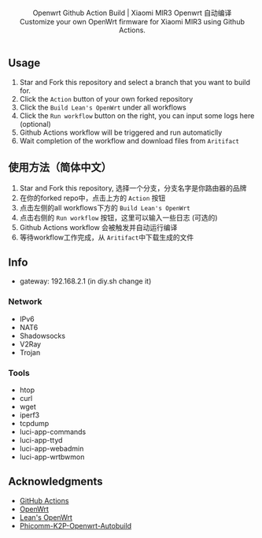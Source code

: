 <p align=center>
  <br>
  <span>Openwrt Github Action Build | Xiaomi MIR3 Openwrt 自动编译 </span>
  <br>
  <span>Customize your own OpenWrt firmware for Xiaomi MIR3 using Github Actions.</span>
  <br>
  <br>
</p>


## Usage

1. Star and Fork this repository and select a branch that you want to build for.
2. Click the `Action` button of your own forked repository
3. Click the `Build Lean's OpenWrt` under all workflows
4. Click the `Run workflow` button on the right, you can input some logs here (optional)
5. Github Actions workflow will be triggered and run automaticlly
6. Wait completion of the workflow and download files from `Aritifact`

## 使用方法（简体中文）

1. Star and Fork this repository, 选择一个分支，分支名字是你路由器的品牌
2. 在你的forked repo中，点击上方的 `Action` 按钮 
3. 点击左侧的all workflows下方的 `Build Lean's OpenWrt`
4. 点击右侧的 `Run workflow` 按钮，这里可以输入一些日志 (可选的)
5. Github Actions workflow 会被触发并自动运行编译
6. 等待workflow工作完成，从 `Aritifact`中下载生成的文件

## Info

- gateway: 192.168.2.1 (in diy.sh change it)

### Network
- IPv6
- NAT6
- Shadowsocks
- V2Ray
- Trojan

### Tools
- htop
- curl
- wget
- iperf3
- tcpdump
- luci-app-commands
- luci-app-ttyd
- luci-app-webadmin
- luci-app-wrtbwmon

## Acknowledgments

- [GitHub Actions](https://github.com/features/actions)
- [OpenWrt](https://github.com/openwrt/openwrt)
- [Lean's OpenWrt](https://github.com/coolsnowwolf/lede)
- [Phicomm-K2P-Openwrt-Autobuild](https://github.com/tjuyy/Phicomm-K2P-Openwrt-Autobuild)

